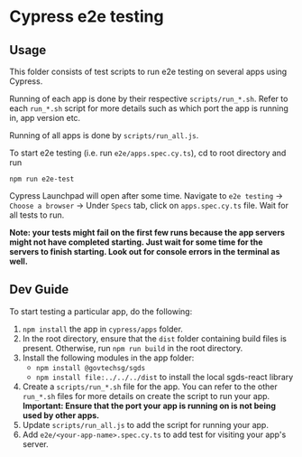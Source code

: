 # Cypress e2e testing

## Usage
This folder consists of test scripts to run e2e testing on several apps using Cypress.

Running of each app is done by their respective `scripts/run_*.sh`. Refer to each `run_*.sh` script for more details such as which port the app is running in, app version etc.

Running of all apps is done by `scripts/run_all.js`.

To start e2e testing (i.e. run `e2e/apps.spec.cy.ts`), cd to root directory and run

```
npm run e2e-test
```

Cypress Launchpad will open after some time. Navigate to `e2e testing` -> `Choose a browser` -> Under `Specs` tab, click on `apps.spec.cy.ts` file. Wait for all tests to run.

**Note: your tests might fail on the first few runs because the app servers might not have completed starting. Just wait for some time for the servers to finish starting. Look out for console errors in the terminal as well.** 

## Dev Guide
To start testing a particular app, do the following:
1. `npm install` the app in `cypress/apps` folder.
1. In the root directory, ensure that the `dist` folder containing build files is present. Otherwise, run `npm run build` in the root directory.
1. Install the following modules in the app folder:
    - `npm install @govtechsg/sgds`
    - `npm install file:../../../dist` to install the local sgds-react library
1. Create a `scripts/run_*.sh` file for the app. You can refer to the other `run_*.sh` files for more details on create the script to run your app. **Important: Ensure that the port your app is running on is not being used by other apps.**
1. Update `scripts/run_all.js` to add the script for running your app.
1. Add `e2e/<your-app-name>.spec.cy.ts` to add test for visiting your app's server.
